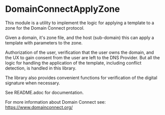 # DomainConnectApplyZone

This module is a utility to implement the logic for applying a template to a zone for the Domain Connect protocol.

Given a domain, it's zone file, and the host (sub-domain) this can apply a template
with parameters to the zone.

Authorization of the user, verification that the user owns the domain, and the UX to
gain consent from the user are left to the DNS Provider.  But all the logic for handling
the application of the template, including conflict detection, is handled in this
library.

The library also provides convenient functions for verification of the digital signature when
necessary.

See README.adoc for documentation.

For more information about Domain Connect see: https://www.domainconnect.org/